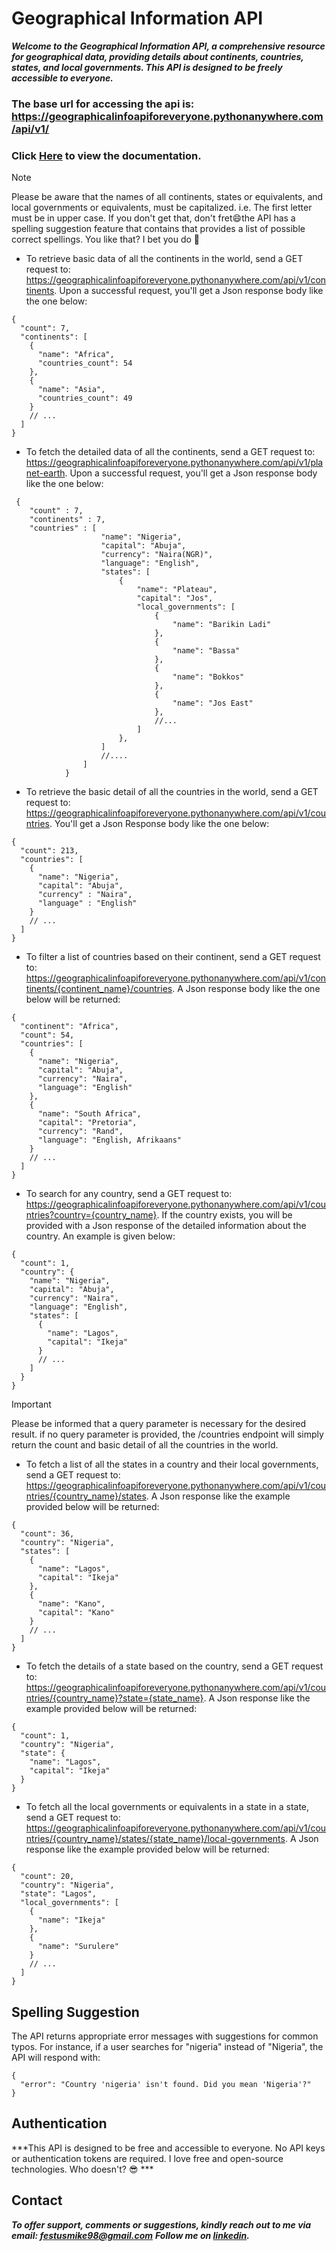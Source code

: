 # Geographical Information API

***Welcome to the Geographical Information API, a comprehensive resource for geographical data, providing details about continents, countries, states, and local governments. This API is designed to be freely accessible to everyone.***

### The base url for accessing the api is: https://geographicalinfoapiforeveryone.pythonanywhere.com/api/v1/
### Click [Here](https://geographicalinfoapiforeveryone.pythonanywhere.com/api/v1/docs) to view the documentation.

> [!NOTE]
> Please be aware that the names of all continents, states or equivalents, and local governments or equivalents, must be capitalized. i.e. The first letter must be in upper case. If you don't get that, don't fret:smile:the API has a spelling suggestion feature that contains that provides a list of possible correct spellings. You like that? I bet you do :rofl:

+ To retrieve basic data of all the continents in the world, send a GET request to: https://geographicalinfoapiforeveryone.pythonanywhere.com/api/v1/continents. Upon a successful request, you'll get a Json response body like the one below:

```
{
  "count": 7,
  "continents": [
    {
      "name": "Africa",
      "countries_count": 54
    },
    {
      "name": "Asia",
      "countries_count": 49
    }
    // ...
  ]
}
```

+ To fetch the detailed data of all the continents, send a GET request to: https://geographicalinfoapiforeveryone.pythonanywhere.com/api/v1/planet-earth. Upon a successful request, you'll get a Json response body like the one below: 

```
 {
    "count" : 7,
    "continents" : 7,
    "countries" : [
                    "name": "Nigeria",
                    "capital": "Abuja",
                    "currency": "Naira(NGR)",
                    "language": "English",
                    "states": [
                        {
                            "name": "Plateau",
                            "capital": "Jos",
                            "local_governments": [
                                {
                                    "name": "Barikin Ladi"
                                },
                                {
                                    "name": "Bassa"
                                },
                                {
                                    "name": "Bokkos"
                                },
                                {
                                    "name": "Jos East"
                                },
                                //...
                            ]   
                        },
                    ]
                    //....
                ]
            }
```
+ To retrieve the basic detail of all the countries in the world, send a GET request to: https://geographicalinfoapiforeveryone.pythonanywhere.com/api/v1/countries. You'll get a Json Response body like the one below:
```
{
  "count": 213,
  "countries": [
    {
      "name": "Nigeria",
      "capital": "Abuja",
      "currency" : "Naira",
      "language" : "English"
    }
    // ...
  ]
}
```
+ To filter a list of countries based on their continent, send a GET request to: https://geographicalinfoapiforeveryone.pythonanywhere.com/api/v1/continents/{continent_name}/countries. A Json response body like the one below will be returned: 

```
{
  "continent": "Africa",
  "count": 54,
  "countries": [
    {
      "name": "Nigeria",
      "capital": "Abuja",
      "currency": "Naira",
      "language": "English"
    },
    {
      "name": "South Africa",
      "capital": "Pretoria",
      "currency": "Rand",
      "language": "English, Afrikaans"
    }
    // ...
  ]
}
```
+ To search for any country, send a GET request to: https://geographicalinfoapiforeveryone.pythonanywhere.com/api/v1/countries?country={country_name}. If the country exists, you will be provided with a Json response of the detailed information about the country. An example is given below:
```
{
  "count": 1,
  "country": {
    "name": "Nigeria",
    "capital": "Abuja",
    "currency": "Naira",
    "language": "English",
    "states": [
      {
        "name": "Lagos",
        "capital": "Ikeja"
      }
      // ...
    ]
  }
}

```
> [!IMPORTANT]
> Please be informed that a query parameter is necessary for the desired result. if no query parameter is provided, the /countries endpoint will simply return the count and basic detail of all the countries in the world.

+ To fetch a list of all the states in a country and their local governments, send a GET request to: https://geographicalinfoapiforeveryone.pythonanywhere.com/api/v1/countries/{country_name}/states. A Json response like the example provided below will be returned: 

``` 
{
  "count": 36,
  "country": "Nigeria",
  "states": [
    {
      "name": "Lagos",
      "capital": "Ikeja"
    },
    {
      "name": "Kano",
      "capital": "Kano"
    }
    // ...
  ]
}
```
+ To fetch the details of a state based on the country, send a GET request to: https://geographicalinfoapiforeveryone.pythonanywhere.com/api/v1/countries/{country_name}?state={state_name}. A Json response like the example provided below will be returned:

```
{
  "count": 1,
  "country": "Nigeria",
  "state": {
    "name": "Lagos",
    "capital": "Ikeja"
  }
}
```
+ To fetch all the local governments or equivalents in a state in a state, send a GET request to: https://geographicalinfoapiforeveryone.pythonanywhere.com/api/v1/countries/{country_name}/states/{state_name}/local-governments. A Json response like the example provided below will be returned:
```
{
  "count": 20,
  "country": "Nigeria",
  "state": "Lagos",
  "local_governments": [
    {
      "name": "Ikeja"
    },
    {
      "name": "Surulere"
    }
    // ...
  ]
}

```
## Spelling Suggestion
The API returns appropriate error messages with suggestions for common typos. For instance, if a user searches for "nigeria" instead of "Nigeria", the API will respond with:

```
{
  "error": "Country 'nigeria' isn't found. Did you mean 'Nigeria'?"
}

```
## Authentication
***This API is designed to be free and accessible to everyone. No API keys or authentication tokens are required. I love free and open-source technologies. Who doesn't? :sunglasses: *** 

## Contact
***To offer support, comments or suggestions, kindly reach out to me via email: festusmike98@gmail.com***
***Follow me on [linkedin](https://www.linkedin.com/in/micheal-arifajogun-830378212/).***